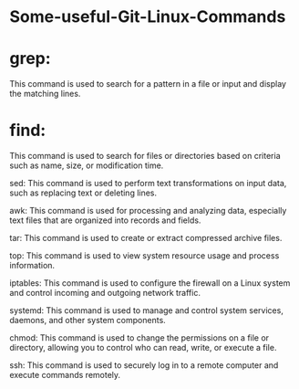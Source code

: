 # Some-useful-Git-Linux-Commands

# grep: 

This command is used to search for a pattern in a file or input and display the matching lines.

# find: 

This command is used to search for files or directories based on criteria such as name, size, or modification time.

sed: This command is used to perform text transformations on input data, such as replacing text or deleting lines.

awk: This command is used for processing and analyzing data, especially text files that are organized into records and fields.

tar: This command is used to create or extract compressed archive files.

top: This command is used to view system resource usage and process information.

iptables: This command is used to configure the firewall on a Linux system and control incoming and outgoing network traffic.

systemd: This command is used to manage and control system services, daemons, and other system components.

chmod: This command is used to change the permissions on a file or directory, allowing you to control who can read, write, or execute a file.

ssh: This command is used to securely log in to a remote computer and execute commands remotely.
